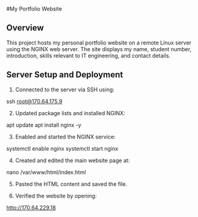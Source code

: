  #My Portfolio Website

## Overview

This project hosts my personal portfolio website on a remote Linux server using the NGINX web server. The site displays my name, student number, introduction, skills relevant to IT engineering, and contact details.

## Server Setup and Deployment

1. Connected to the server via SSH using:

ssh root@170.64.175.9




2. Updated package lists and installed NGINX:

apt update
apt install nginx -y





3. Enabled and started the NGINX service:

systemctl enable nginx
systemctl start nginx




4. Created and edited the main website page at:

nano /var/www/html/index.html



5. Pasted the HTML content and saved the file.

6. Verified the website by opening:

http://170.64.229.18
